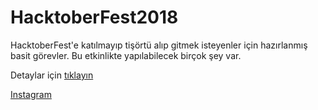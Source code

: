 # HacktoberFest2018
HacktoberFest'e katılmayıp tişörtü alıp gitmek isteyenler için hazırlanmış basit görevler.
Bu etkinlikte yapılabilecek birçok şey var.

Detaylar için [tıklayın](https://codekal.wordpress.com/2019/04/29/codekal-hacktoberfeste-katiliyor/)

[Instagram](https://www.instagram.com/p/BfRbctRgKRV/?utm_source=ig_web_options_share_sheet)
